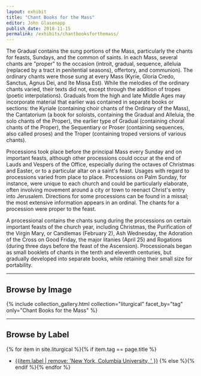 ```yaml
---
layout: exhibit
title: "Chant Books for the Mass"
editor: John Glasenapp
publish_date: 2018-11-15
permalink: /exhibits/chantbooksforthemass/
---
```


The Gradual contains the sung portions of the Mass, particularly the chants for feasts, Sundays, and the common of saints. In each Mass, several chants are "proper" to the occasion (introit, gradual, sequence, alleluia (replaced by a tract in penitential seasons), offertory, and communion). The ordinary chants were those sung at every Mass (Kyrie, Gloria Credo, Sanctus, Agnus Dei, and Ite Missa Est). While the melodies of the ordinary chants varied, their texts did not, except through the addition of tropes (poetic interpolations). Graduals from the high and late Middle Ages may incorporate material that earlier was contained in separate books or sections: the Kyriale (containing choir chants of the Ordinary of the Mass), the Cantatorium (a book for soloists, containing the Gradual and Alleluia, the solo chants of the Proper), the earlier type of Gradual (containing choral chants of the Proper), the Sequentiary or Proser (containing sequences, also called proses) and the Troper (containing troped versions of various chants).

Processions took place before the principal Mass every Sunday and on important feasts, although other processions could occur at the end of Lauds and Vespers of the Office, especially during the octaves of Christmas and Easter, or to a particular altar on a saint's feast. Usages with regard to processions varied from place to place. Processions on Palm Sunday, for instance, were unique to each church and could be particularly elaborate, often involving movement around a city or town to reenact Christ's entry into Jerusalem. Directions for some processions can be found in a missal; the most extensive information appears in an ordinal. The chants for a procession were proper to the feast.

A processional contains the chants sung during the processions on certain important feasts of the church year, including Christmas, the Purification of the Virgin Mary, or Candlemas (February 2), Ash Wednesday, the Adoration of the Cross on Good Friday, the major litanies (April 25) and Rogations (during three days before the feast of the Ascension). Processionals began as small booklets of chants in the tenth and eleventh centuries, but gradually developed into separate books, while retaining their small size for portability.

---

## Browse by Image

{% include collection_gallery.html collection="liturgical" facet_by="tag" only="Chant Books for the Mass" %}

---

## Browse by Label

{% for item in site.liturgical %}{% if item.tag == page.title %}
- [{{item.label | remove: 'New York, Columbia University, ' }}]({{site.baseurl}}{{item.permalink}})
{% else %}{% endif %}{% endfor %}

<!-- ---

Med/Ren Frag. 028, f. 2r: A gradual from 12th-century Germany. 

Plimpton MS 040C, f. 2v: A gradual from 13th-century Italy with an image of the Annunciation.

X936.C28, f. 214r: A missal from mid-15th-century Germany with the non-notated Alleluia verses for the hierarchy of saints listed in order (apostles, many martyrs, one martyr, one confessor, virgins). 

Plimpton MS 040A, f. 1r: A gradual from 15th-century Italy with an image of the canons of S. Giorgio in Alga kneeling before Sts. Peter and Paul.

---

**Barnard College, MS 3: A gradual from 16th century Portugal**

f. 7v: Introit for the feast of the Dedication of a Church.

f. 22v: Prose (another name for the sequence) for continents (chaste spouses).

f. 40v: Different melodies for the Kyrie.

f. 42v: Kyries for feasts of the Virgin Mary, preceded by a trope.

f. 49r: The end of a troped Gloria and the beginning of another.

---

Plimpton MS 034, f. 1r: Processional chants for the Feast of the Purification (2 February) in a processional from 14th-century Flanders.

Benjamin MS 2, ff. 6v-7r: Processional from a nuns' convent in 15th-century Italy showing the rubrics for the processions on the Feast of the Purification.

UTS MS 043, f. 96v-97r: The beginning of the procession for Christmas in a processional from 16th-century Germany.
 -->
